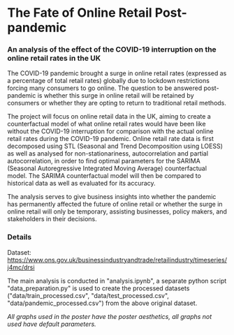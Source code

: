 # The Fate of Online Retail Post-pandemic
### An analysis of the effect of the COVID-19 interruption on the online retail rates in the UK

The COVID-19 pandemic brought a surge in online retail rates (expressed as a percentage of total retail rates) globally due to lockdown restrictions forcing many consumers to go online. The question to be answered post-pandemic is whether this surge in online retail will be retained by consumers or whether they are opting to return to traditional retail methods. 

The project will focus on online retail data in the UK, aiming to create a counterfactual model of what online retail rates would have been like without the COVID-19 interruption for comparison with the actual online retail rates during the COVID-19 pandemic. Online retail rate data is first decomposed using STL (Seasonal and Trend Decomposition using LOESS) as well as analysed for non-stationariness, autocorrelation and partial autocorrelation, in order to find optimal parameters for the SARIMA (Seasonal Autoregressive Integrated Moving Average) counterfactual model. The SARIMA counterfactual model will then be compared to historical data as well as evaluated for its accuracy.

The analysis serves to give business insights into whether the pandemic has permanently affected the future of online retail or whether the surge in online retail will only be temporary, assisting businesses, policy makers, and stakeholders in their decisions.

### Details
Dataset: https://www.ons.gov.uk/businessindustryandtrade/retailindustry/timeseries/j4mc/drsi

The main analysis is conducted in "analysis.ipynb", a separate python script "data_preparation.py" is used to create the processed datasets ("data/train_processed.csv", "data/test_processed.csv", "data/pandemic_processed.csv") from the above original dataset.

*All graphs used in the poster have the poster aesthetics, all graphs not used have default parameters.*
